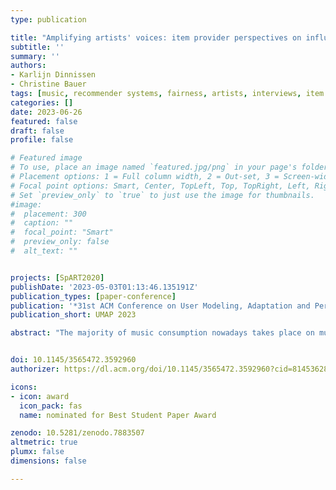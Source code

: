 ```yaml
---
type: publication

title: "Amplifying artists' voices: item provider perspectives on influence and fairness of music streaming platforms"
subtitle: ''
summary: ''
authors:
- Karlijn Dinnissen
- Christine Bauer
tags: [music, recommender systems, fairness, artists, interviews, item provider]
categories: []
date: 2023-06-26
featured: false
draft: false
profile: false

# Featured image
# To use, place an image named `featured.jpg/png` in your page's folder.
# Placement options: 1 = Full column width, 2 = Out-set, 3 = Screen-width
# Focal point options: Smart, Center, TopLeft, Top, TopRight, Left, Right, BottomLeft, Bottom, BottomRight
# Set `preview_only` to `true` to just use the image for thumbnails.
#image:
#  placement: 300
#  caption: ""
#  focal_point: "Smart"
#  preview_only: false
#  alt_text: ""


projects: [SpART2020]
publishDate: '2023-05-03T01:13:46.135191Z'
publication_types: [paper-conference]
publication: '*31st ACM Conference on User Modeling, Adaptation and Personalization*'
publication_short: UMAP 2023

abstract: "The majority of music consumption nowadays takes place on music streaming platforms. Whichever artists, albums, or songs are exposed to consumers on these platforms therefore greatly influences what music is ultimately consumed. As a result, the impact of these platforms on artists---their main item providers---is considerable. The recommender systems at the core of streaming platforms, though, have traditionally been developed focusing on end consumer objectives. Only recently, researchers have started to include item provider objectives, though rarely through reaching out to item providers directly. By omitting this important stakeholder’s point of view, we risk not understanding what artists value most, and might miss first-hand ideas on how to improve streaming platforms and recommender systems. Therefore, we conducted semi-structured interviews to capture the artists’ view. Specifically, we explore artists’ considerations regarding fairness, transparency, and diversity in music recommender systems, and the role artists envision for streaming platforms regarding those topics. We identify some topics with a clear consensus among artists, such as desiring more control over which music is recommended to whom, and expecting streaming platforms to actively increase music diversity in recommendations. In contrast, artists’ opinions differ on whether platforms should actively intervene in recommender systems to, e.g., increase localization or gender balance. Further, we observe that artists often take user preferences into account and even suggest new platform functionality to benefit both users and item providers. We encourage utilizing these insights when designing and evaluating music streaming platforms and recommender systems."


doi: 10.1145/3565472.3592960
authorizer: https://dl.acm.org/doi/10.1145/3565472.3592960?cid=81453628934

icons:
- icon: award
  icon_pack: fas
  name: nominated for Best Student Paper Award

zenodo: 10.5281/zenodo.7883507
altmetric: true
plumx: false
dimensions: false

---
```

